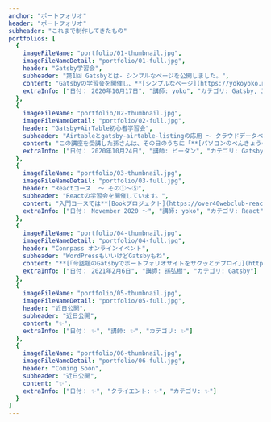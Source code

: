 ```yaml
---
anchor: "ポートフォリオ"
header: "ポートフォリオ"
subheader: "これまで制作してきたもの"
portfolios: [
  {
    imageFileName: "portfolio/01-thumbnail.jpg",
    imageFileNameDetail: "portfolio/01-full.jpg",
    header: "Gatsby学習会",
    subheader: "第1回 Gatsbyとは- シンプルなページを公開しました。",
    content: "Gatsbyの学習会を開催し、**[シンプルなページ](https://yokoyoko.netlify.app/)**を公開しました。",
    extraInfo: ["日付： 2020年10月17日", "講師: yoko", "カテゴリ: Gatsby, JSX, Netlify"]
  },
  {
    imageFileName: "portfolio/02-thumbnail.jpg",
    imageFileNameDetail: "portfolio/02-full.jpg",
    header: "Gatsby+AirTable初心者学習会",
    subheader: "Airtableとgatsby-airtable-listingの応用 ～ クラウドデータベースから静的サイトをさくっと作ってみよう",
    content: "この講座を受講した孫さんは、その日のうちに「**[パソコンのべんきょうのためのリンク](https://takamina-link3.netlify.app/)**」を公開しました。",
    extraInfo: ["日付： 2020年10月24日", "講師: ピータン", "カテゴリ: Gatsby, AirTable"]
  },
  {
    imageFileName: "portfolio/03-thumbnail.jpg",
    imageFileNameDetail: "portfolio/03-full.jpg",
    header: "Reactコース  ～ その①〜⑤",
    subheader: "Reactの学習会を開催しています。",
    content: "入門コースでは**[Bookプロジェクト](https://over40webclub-react-basic.netlify.app/)**を公開しました。",
    extraInfo: ["日付： November 2020 〜", "講師: yoko", "カテゴリ: React"]
  },
  {
    imageFileName: "portfolio/04-thumbnail.jpg",
    imageFileNameDetail: "portfolio/04-full.jpg",
    header: "Connpass オンラインイベント",
    subheader: "WordPressもいいけどGatsbyもね",
    content: "**[「今話題のGatsbyでポートフォリオサイトをサクッとデプロイ」](https://over40webclub.connpass.com/event/201741/)**開催予定",
    extraInfo: ["日付： 2021年2月6日", "講師: 孫弘樹", "カテゴリ: Gatsby"]
  },
  {
    imageFileName: "portfolio/05-thumbnail.jpg",
    imageFileNameDetail: "portfolio/05-full.jpg",
    header: "近日公開",
    subheader: "近日公開",
    content: "✨",
    extraInfo: ["日付： ✨", "講師: ✨", "カテゴリ: ✨"]
  },
  {
    imageFileName: "portfolio/06-thumbnail.jpg",
    imageFileNameDetail: "portfolio/06-full.jpg",
    header: "Coming Soon",
    subheader: "近日公開",
    content: "✨",
    extraInfo: ["日付： ✨", "クライエント: ✨", "カテゴリ: ✨"]
  }
]
---
```


